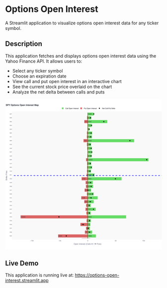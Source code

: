 # Options Open Interest

A Streamlit application to visualize options open interest data for any ticker symbol.

## Description

This application fetches and displays options open interest data using the Yahoo Finance API. It allows users to:

- Select any ticker symbol
- Choose an expiration date
- View call and put open interest in an interactive chart
- See the current stock price overlaid on the chart
- Analyze the net delta between calls and puts

![Options Open Interest Chart](option_oi_chart.png?raw=true)

## Live Demo

This application is running live at: https://options-open-interest.streamlit.app

